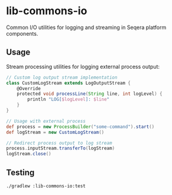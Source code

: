 # lib-commons-io

Common I/O utilities for logging and streaming in Seqera platform components.

## Usage

Stream processing utilities for logging external process output:

```groovy
// Custom log output stream implementation
class CustomLogStream extends LogOutputStream {
    @Override
    protected void processLine(String line, int logLevel) {
        println "LOG[$logLevel]: $line"
    }
}

// Usage with external process
def process = new ProcessBuilder("some-command").start()
def logStream = new CustomLogStream()

// Redirect process output to log stream
process.inputStream.transferTo(logStream)
logStream.close()
```

## Testing

```bash
./gradlew :lib-commons-io:test
```